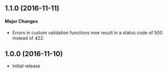 ## 1.1.0 (2016-11-11)

#### Major Changes
- Errors in custom validation functions now result in a status code of 500 instead of 422.

## 1.0.0 (2016-11-10)

- Initial release

